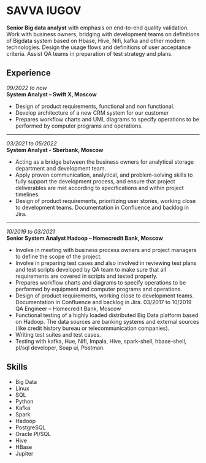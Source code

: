# SAVVA IUGOV

**Senior Big data analyst** with emphasis on end-to-end quality validation. Work with business owners, bridging with development teams on definitions of Bigdata system based on Hbase, Hive, Nifi, kafka and other modern technologies. Design the usage flows and definitions of user acceptance criteria. Assist QA teams in preparation of test strategy and plans.

## Experience
*09/2022 to now*  
**System Analyst – Swift X, Moscow**

+ Design of product requirements, functional and non functional.
+ Develop architecture of a new CRM system for our customer
+ Prepares workflow charts and UML diagrams to specify operations to be performed by computer programs and operations.

---
*03/2021 to 05/2022*  
**System Analyst - Sberbank, Moscow**

+ Acting as a bridge between the business owners for analytical storage department and development team.
+ Apply proven communication, analytical, and problem-solving skills to fully support the development process, and ensure that project deliverables are met according to specifications and within project timelines.
+ Design of product requirements, prioritizing user stories, working close to development teams. Documentation in Confluence and backlog in Jira.

---
*10/2019 to 03/2021*  
**Senior System Analyst Hadoop – Homecredit Bank, Moscow**

+ Involve in meeting with business process owners and project managers to define the scope of the project.
+ Involve in preparing test cases and also involved in reviewing test plans and test scripts developed by QA team to make sure that all requirements are covered in scripts and tested properly.
+ Prepares workflow charts and diagrams to specify operations to be performed by equipment and computer programs and operations.
+ Design of product requirements, working close to development teams. Documentation in Confluence and backlog in Jira.
03/2017 to 10/2019
QA Engineer – Homecredit Bank, Moscow
+ Functional testing of a highly loaded distributed Big Data platform based on Hadoop. The data sources are banking systems and external sources (like credit history bureau or telecommunication companies).
+ Writing test suites and test cases.
+ Testing with kafka, Hue, Nifi, Impala, Hive, spark-shell, hbase-shell, pl/sql developer, Soap ui, Postman.

Skills
---

+ Big Data  
+ Linux
+ SQL
+ Python
+ Kafka  
+ Spark
+ Hadoop
+ PostgreSQL  
+ Oracle Pl/SQL
+ Hive  
+ HBase  
+ Jupiter  
